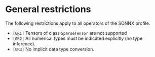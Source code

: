 # General restrictions

The following restrictions apply to all operators of the SONNX profile.

- <a id="GR1"></a>`[GR1]` Tensors of class `SparseTensor` are not supported
- <a id="GR2"></a>`[GR2]` All numerical types must be indicated explicitly (no type inference).
- <a id="GR3"></a>`[GR3]` No implicit data type conversion.